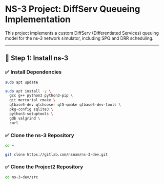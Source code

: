 # NS-3 Project: DiffServ Queueing Implementation

This project implements a custom DiffServ (Differentiated Services) queuing model for the ns-3 network simulator, including SPQ and DRR scheduling.

---

## 🔧 Step 1: Install ns-3

### ✅ Install Dependencies

```bash
sudo apt update
```

```bash
sudo apt install -y \
  gcc g++ python3 python3-pip \
  git mercurial cmake \
  qtbase5-dev qtchooser qt5-qmake qtbase5-dev-tools \
  pkg-config sqlite3 \
  python3-setuptools \
  gdb valgrind \
  curl
```

### ✅ Clone the ns-3 Repository

```bash
cd ~
```

```bash
git clone https://gitlab.com/nsnam/ns-3-dev.git
```

### ✅ Clone the Project2 Repository

```bash
cd ns-3-dev/src
```